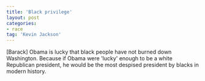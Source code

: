 ```yaml
---
title: 'Black privilege'
layout: post
categories:
- race
tag: 'Kevin Jackson'
---
```


\[Barack\] Obama is lucky that black people have not burned down Washington. Because if Obama were 'lucky' enough to be a white Republican president, he would be the most despised president by blacks in modern history.